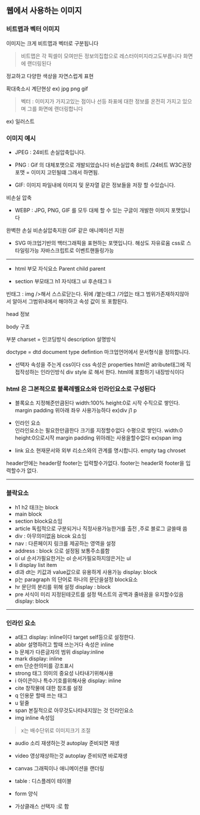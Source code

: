 ## 웹에서 사용하는 이미지

### 비트맵과 벡터 이미지

이미지는 크게 비트맵과 벡터로 구분됩니다

> 비트맵은 각 픽셀이 모여만든 정보의집합으로 레스터이미지라고도부릅니다 화면에 랜더링된다

정교하고 다양한 색상을 자연스럽게 표현

확대축소시 계단현상
ex) jpg png gif

> 벡터 : 이미지가 가지고있는 점이나 선등 좌표에 대한 정보를 온전히 가지고 있으며 그를 화면에 랜더링합니다


ex) 일러스트


### 이미지 예시
* JPEG :  24비트 손실압축입니다.

* PNG : Gif 의 대체포맷으로 개발되었습니다
비손실압축
8비트 /24비트
W3C권장포맷 = 이미지 고민될떄 그래서 하면됨.

* GIF: 이미지 파일내에 이미지 및 문자열 같은 정보들을 저장 할 수있습니다.

비손실 압축

* WEBP : JPG, PNG, GIF 를 모두 대체 할 수 있는 구글이 개발한 이미지 포맷입니다

완벽한 손실 비손실압축지원
GIF 같은 애니메이션 지원


* SVG
마크업기반의 백터그래픽을 표현하는 포맷입니다.
해상도 자유로움
css로 스타일링가능
자바스크립트로 이벤트핸들링가능

<hr>

* html 부모 자식요소
Parent
child
parent


* section 부모태그
h1 자식태그
ul 후손태그
li

빈태그
: img />해서 스스로닫는다. 뒤에 /붙는태그 /가없는 태그 범위가존재하지않아서 알아서 그범위내에서 해야하고 속성 값이 또 포함된다.

head 정보

body 구조

부분 charset = 인코딩방식
description 설명방식

doctype = dtd document type defintion 마크업언어에서 문서형식을 정의합니다.

* 선택자 속성을 주는게 css이다
css 속성은 properties html은 atribute태그에 직접작성하는 인라인방식
div style 로 해서 한다.
html에 포함하기 내장방식이다

### html 은 그본적으로 블록레벨요소와 인라인요소로 구성된다
* 블록요소 지정해준만큼된다
width:100% height:0로 시작
수직으로 쌓인다.
margin padding 위아래 좌우 사용가능하다
ex)div j1 p

* 인라인 요소  
인라인요소는 필요한만큼한다
크기를 지정할수없다
수평으로 쌓인다.
width:0 height:0으로시작
margin padding 위아래는 사용을할수없다
ex)span img

* link 요소 현재문서와 외부 리소스와의 관계를 명시합니다.
 empty tag 
 chroset

header안에는 header랑 footer는 입력할수가없다.
 footer는 header와 footer을 입력할수가 없다.

<hr>

### 블락요소
* h1 h2 태크는 block
* main block
* section block요소임
* article 독립적으로 구분되거나 직정사용가능한거를 출전 ,주로 블로그 글쓸때 씀
* div : 아무의미없음 blcok 요소임
* nav : 다른페이지 링크를 제공하는 영역을 설정
* address : block 으로 설정됨 보통주소를함
* ol ul 순서가필요한거는 ol 순서가필요하지않은거는 ul
* li display list item
* dl과 dt는 키값과 value값으로 유용하게 사용가능
display: block
* p는 paragraph 의 단어로 하나의 문단을설정
 block요소
 * hr 문단의 분리를 위해 설정 display : block
 * pre 서식이 미리 지정된테긋트를 설정 텍스트의 공백과 줄바꿈을 유지할수있음
 display: block

<hr>

 ### 인라인 요소
 * a태그 display: inline이다 target self등으로 설정한다.
 * abbr 설명하려고 할때 쓰는거다 속성은 inline
* b 문체가 다른글자의 범위 display:inline
* mark display: inline
* em 단순한의미를 강조표시 
* strong 태그 의미의 중요성 나타내기위해사용
* i 아이콘이나 특수기호를위해사용 display: inline
* cite 창작물에 대한 참조를 설정
* q 인용문 할때 쓰는 태그
* u 밑줄
* span 본질적으로 아무것도나타내지않는 것 인라인요소
* img inline 속성임
> x는 배수단위로 이미지크기 조절 
* audio 소리 재생하는것 autoplay 준비되면 재생 
* video 영상재상하는것 autoplay 준비되면 바로재생
* canvas 그래픽이나 애니메이션을 랜더링

* table : 디스플레이 테이블
* form  양식

* 가상클래스 선택자 :로 함
